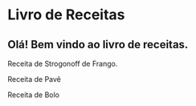 # Livro de Receitas

## Olá! Bem vindo ao livro de receitas.

Receita de Strogonoff de Frango.

Receita de Pavê

Receita de Bolo
